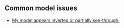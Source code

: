 ## Common model issues
- [My model appears inverted or partially see-through.](Models/Inverted%20Normals.md)